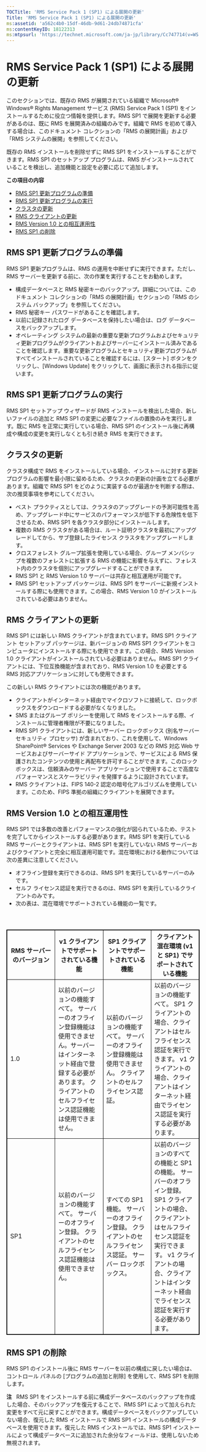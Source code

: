 ```yaml
---
TOCTitle: 'RMS Service Pack 1 (SP1) による展開の更新'
Title: 'RMS Service Pack 1 (SP1) による展開の更新'
ms:assetid: 'a562c4b0-15df-46db-9d61-24db74871cfa'
ms:contentKeyID: 18122313
ms:mtpsurl: 'https://technet.microsoft.com/ja-jp/library/Cc747714(v=WS.10)'
---
```


RMS Service Pack 1 (SP1) による展開の更新
=========================================

このセクションでは、既存の RMS が展開されている組織で Microsoft® Windows® Rights Management サービス (RMS) Service Pack 1 (SP1) をインストールするために役立つ情報を提供します。RMS SP1 で展開を更新する必要があるのは、既に RMS を展開済みの組織のみです。組織で RMS を初めて導入する場合は、このドキュメント コレクションの「RMS の展開計画」および「RMS システムの展開」を参照してください。

既存の RMS インストールを削除せずに RMS SP1 をインストールすることができます。RMS SP1 のセットアップ プログラムは、RMS がインストールされていることを検出し、追加機能と設定を必要に応じて追加します。

**この項目の内容**

-   [RMS SP1 更新プログラムの準備](#bkmk_1)
-   [RMS SP1 更新プログラムの実行](#bkmk_2)
-   [クラスタの更新](#bkmk_3)
-   [RMS クライアントの更新](#bkmk_4)
-   [RMS Version 1.0 との相互運用性](#bkmk_5)
-   [RMS SP1 の削除](#bkmk_6)

<span id="BKMK_1"></span>
RMS SP1 更新プログラムの準備
----------------------------

RMS SP1 更新プログラムは、RMS の運用を中断せずに実行できます。ただし、RMS サーバーを更新する前に、次の作業を実行することをお勧めします。

-   構成データベースと RMS 秘密キーのバックアップ。詳細については、このドキュメント コレクションの「RMS の展開計画」セクションの「RMS のシステム バックアップ」を参照してください。
-   RMS 秘密キー パスワードがあることを確認します。
-   以前に記録されたログ データベースを保持したい場合は、ログ データベースをバックアップします。
-   オペレーティング システムの最新の重要な更新プログラムおよびセキュリティ更新プログラムがクライアントおよびサーバーにインストール済みであることを確認します。重要な更新プログラムとセキュリティ更新プログラムがすべてインストールされていることを確認するには、\[スタート\] ボタンをクリックし、\[Windows Update\] をクリックして、画面に表示される指示に従います。

<span id="BKMK_2"></span>
RMS SP1 更新プログラムの実行
----------------------------

RMS SP1 セットアップ ウィザードが RMS インストールを検出した場合、新しいファイルの追加と RMS SP1 の変更に必要なファイルの置換のみを実行します。既に RMS を正常に実行している場合、RMS SP1 のインストール後に再構成や構成の変更を実行しなくとも引き続き RMS を実行できます。

<span id="BKMK_3"></span>
クラスタの更新
--------------

クラスタ構成で RMS をインストールしている場合、インストールに対する更新プログラムの影響を最小限に留めるため、クラスタの更新の計画を立てる必要があります。組織で RMS SP1 をどのように実装するのが最適かを判断する際は、次の推奨事項を参考にしてください。

-   ベスト プラクティスとしては、クラスタのアップグレードの予測可能性を高め、アップグレード中にサービスのパフォーマンスが低下する危険性を低下させるため、RMS SP1 を各クラスタ部分にインストールします。
-   複数の RMS クラスタがある場合は、ルート証明クラスタを最初にアップグレードしてから、サブ登録したライセンス クラスタをアップグレードします。
-   クロスフォレスト グループ拡張を使用している場合、グループ メンバシップを複数のフォレストに拡張する RMS の機能に影響を与えずに、フォレスト内のクラスタを個別にアップグレードすることができます。
-   RMS SP1 と RMS Version 1.0 サーバーは共存と相互運用が可能です。
-   RMS SP1 セットアップ パッケージは、RMS SP1 をサーバーに新規インストールする際にも使用できます。この場合、RMS Version 1.0 がインストールされている必要はありません。

<span id="BKMK_4"></span>
RMS クライアントの更新
----------------------

RMS SP1 には新しい RMS クライアントが含まれています。RMS SP1 クライアント セットアップ パッケージは、新バージョンの RMS SP1 クライアントをコンピュータにインストールする際にも使用できます。この場合、RMS Version 1.0 クライアントがインストールされている必要はありません。RMS SP1 クライアントには、下位互換機能が含まれており、RMS Version 1.0 を必要とする RMS 対応アプリケーションに対しても使用できます。

この新しい RMS クライアントには次の機能があります。

-   クライアントがインターネット経由でマイクロソフトに接続して、ロックボックスをダウンロードする必要がなくなりました。
-   SMS またはグループ ポリシーを使用して RMS をインストールする際、インストールに管理者権限が不要になりました。
-   RMS SP1 クライアントには、新しいサーバー ロックボックス (別名サーバー セキュリティ プロセッサ) が含まれており、これを使用して、Windows SharePoint® Services や Exchange Server 2003 などの RMS 対応 Web サービスおよびサーバーサイド アプリケーションで、サービスによる RMS 保護されたコンテンツの使用と再配布を許可することができます。このロックボックスは、信頼済みのサーバー アプリケーションで使用することで高度なパフォーマンスとスケーラビリティを発揮するように設計されています。
-   RMS クライアントは、FIPS 140-2 認定の暗号化アルゴリズムを使用しています。このため、FIPS 準拠の組織にクライアントを展開できます。

<span id="BKMK_5"></span>
RMS Version 1.0 との相互運用性
------------------------------

RMS SP1 では多数の改善とパフォーマンスの強化が図られているため、テストを完了してからインストールする必要があります。RMS SP1 を実行している RMS サーバーとクライアントは、RMS SP1 を実行していない RMS サーバーおよびクライアントと完全に相互運用可能です。混在環境における動作については次の差異に注意してください。

-   オフライン登録を実行できるのは、RMS SP1 を実行しているサーバーのみです。
-   セルフ ライセンス認証を実行できるのは、RMS SP1 を実行しているクライアントのみです。
-   次の表は、混在環境でサポートされている機能の一覧です。

###  

 
<table style="border:1px solid black;">
<colgroup>
<col width="25%" />
<col width="25%" />
<col width="25%" />
<col width="25%" />
</colgroup>
<thead>
<tr class="header">
<th style="border:1px solid black;" >RMS サーバーのバージョン</th>
<th style="border:1px solid black;" >v1 クライアントでサポートされている機能</th>
<th style="border:1px solid black;" >SP1 クライアントでサポートされている機能</th>
<th style="border:1px solid black;" >クライアント混在環境 (v1 と SP1) でサポートされている機能</th>
</tr>
</thead>
<tbody>
<tr class="odd">
<td style="border:1px solid black;">1.0</td>
<td style="border:1px solid black;">以前のバージョンの機能すべて。
サーバーのオフライン登録機能は使用できません。サーバーはインターネット経由で登録する必要があります。
クライアントのセルフライセンス認証機能は使用できません。</td>
<td style="border:1px solid black;">以前のバージョンの機能すべて。
サーバーのオフライン登録機能は使用できません。
クライアントのセルフライセンス認証。</td>
<td style="border:1px solid black;">以前のバージョンの機能すべて。
SP1 クライアントの場合、クライアントはセルフライセンス認証を実行できます。
v1 クライアントの場合、クライアントはインターネット経由でライセンス認証を実行する必要があります。</td>
</tr>
<tr class="even">
<td style="border:1px solid black;">SP1</td>
<td style="border:1px solid black;">以前のバージョンの機能すべて。
サーバーのオフライン登録。
クライアントのセルフライセンス認証機能は使用できません。</td>
<td style="border:1px solid black;">すべての SP1 機能。
サーバーのオフライン登録。
クライアントのセルフライセンス認証。
サーバー ロックボックス。</td>
<td style="border:1px solid black;">以前のバージョンのすべての機能と SP1 の機能。
サーバーのオフライン登録。
SP1 クライアントの場合、クライアントはセルフライセンス認証を実行できます。
v1 クライアントの場合、クライアントはインターネット経由でライセンス認証を実行する必要があります。</td>
</tr>
</tbody>
</table>
 

<span id="BKMK_6"></span>
RMS SP1 の削除
--------------

RMS SP1 のインストール後に RMS サーバーを以前の構成に戻したい場合は、コントロール パネルの \[プログラムの追加と削除\] を使用して、RMS SP1 を削除します。

**注**   RMS SP1 をインストールする前に構成データベースのバックアップを作成した場合、そのバックアップを復元することで、RMS SP1 によって加えられた変更をすべて元に戻すことができます。構成データベースをバックアップしていない場合、復元した RMS インストールで RMS SP1 インストールの構成データベースを使用できます。復元した RMS インストールでは、RMS SP1 インストールによって構成データベースに追加された余分なフィールドは、使用しないため無視されます。
